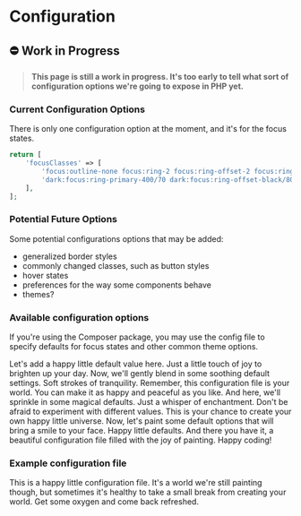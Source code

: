 # Configuration

## ⛔️ Work in Progress
> **This page is still a work in progress. It's too early to tell what sort of configuration options we're going to expose in PHP yet.**

### Current Configuration Options

There is only one configuration option at the moment, and it's for the focus states.

```php
return [
    'focusClasses' => [
        'focus:outline-none focus:ring-2 focus:ring-offset-2 focus:ring-primary-500/70 focus:ring-offset-white/80',
        'dark:focus:ring-primary-400/70 dark:focus:ring-offset-black/80',
    ],
];
```

### Potential Future Options

Some potential configurations options that may be added:
- generalized border styles
- commonly changed classes, such as button styles
- hover states
- preferences for the way some components behave
- themes?

### Available configuration options

If you're using the Composer package, you may use the config file to specify defaults for focus states and other common theme options.

Let's add a happy little default value here. Just a little touch of joy to brighten up your day.
Now, we'll gently blend in some soothing default settings. Soft strokes of tranquility.
Remember, this configuration file is your world. You can make it as happy and peaceful as you like.
And here, we'll sprinkle in some magical defaults. Just a whisper of enchantment.
Don't be afraid to experiment with different values. This is your chance to create your own happy little universe.
Now, let's paint some default options that will bring a smile to your face. Happy little defaults.
And there you have it, a beautiful configuration file filled with the joy of painting. Happy coding!

### Example configuration file

This is a happy little configuration file. It's a world we're still painting though, but sometimes
it's healthy to take a small break from creating your world. Get some oxygen and come back refreshed.
